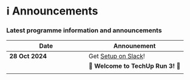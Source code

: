 # ℹ️ Announcements

### Latest programme information and announcements&#x20;

<table><thead><tr><th width="193">Date</th><th>Announement</th></tr></thead><tbody><tr><td><strong>28 Oct 2024</strong></td><td>Get <a href="../pre-work/tooling-and-software/slack.md">Setup on Slack</a>!</td></tr><tr><td></td><td><span data-gb-custom-inline data-tag="emoji" data-code="1f389">🎉</span> <strong>Welcome to TechUp Run 3!</strong> <span data-gb-custom-inline data-tag="emoji" data-code="1f389">🎉</span></td></tr><tr><td></td><td></td></tr></tbody></table>

